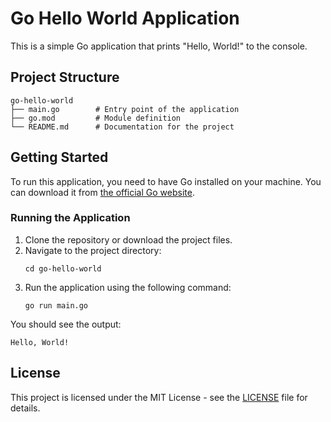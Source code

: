 # Go Hello World Application

This is a simple Go application that prints "Hello, World!" to the console.

## Project Structure

```
go-hello-world
├── main.go        # Entry point of the application
├── go.mod         # Module definition
└── README.md      # Documentation for the project
```

## Getting Started

To run this application, you need to have Go installed on your machine. You can download it from [the official Go website](https://golang.org/dl/).

### Running the Application

1. Clone the repository or download the project files.
2. Navigate to the project directory:
   ```
   cd go-hello-world
   ```
3. Run the application using the following command:
   ```
   go run main.go
   ```

You should see the output:
```
Hello, World!
```

## License

This project is licensed under the MIT License - see the [LICENSE](LICENSE) file for details.